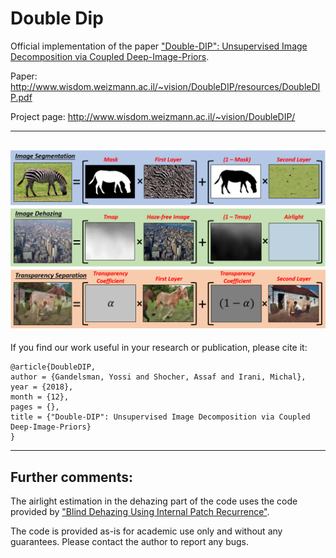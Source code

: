 # Double Dip

Official implementation of the paper ["Double-DIP":
Unsupervised Image Decomposition via Coupled Deep-Image-Priors](http://www.wisdom.weizmann.ac.il/~vision/DoubleDIP/resources/DoubleDIP.pdf).

Paper: http://www.wisdom.weizmann.ac.il/~vision/DoubleDIP/resources/DoubleDIP.pdf


Project page: http://www.wisdom.weizmann.ac.il/~vision/DoubleDIP/

----------
![sketch](/figs/Decomposition.png)
----------

If you find our work useful in your research or publication, please cite it:

```
@article{DoubleDIP,
author = {Gandelsman, Yossi and Shocher, Assaf and Irani, Michal},
year = {2018},
month = {12},
pages = {},
title = {"Double-DIP": Unsupervised Image Decomposition via Coupled Deep-Image-Priors}
}
```
----------

## Further comments:
The airlight estimation in the dehazing part of the code uses the code provided by ["Blind Dehazing Using Internal Patch Recurrence"](https://github.com/YuvalBahat/Dehazing-Airlight-estimation).

The code is provided as-is for academic use only and without any guarantees. Please contact the author to report any bugs. 